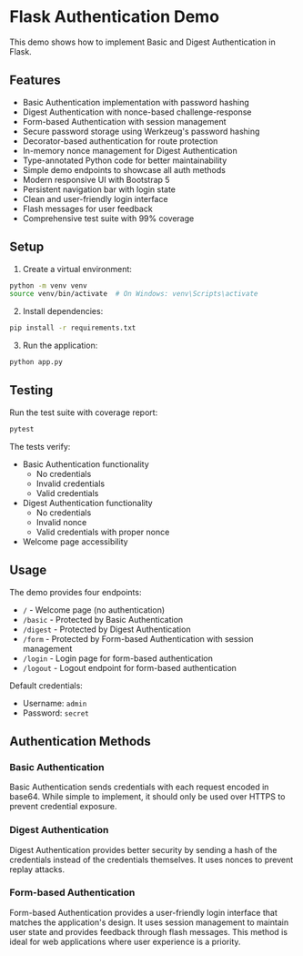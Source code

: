# Flask Authentication Demo

This demo shows how to implement Basic and Digest Authentication in Flask.

## Features

- Basic Authentication implementation with password hashing
- Digest Authentication with nonce-based challenge-response
- Form-based Authentication with session management
- Secure password storage using Werkzeug's password hashing
- Decorator-based authentication for route protection
- In-memory nonce management for Digest Authentication
- Type-annotated Python code for better maintainability
- Simple demo endpoints to showcase all auth methods
- Modern responsive UI with Bootstrap 5
- Persistent navigation bar with login state
- Clean and user-friendly login interface
- Flash messages for user feedback
- Comprehensive test suite with 99% coverage

## Setup

1. Create a virtual environment:
```bash
python -m venv venv
source venv/bin/activate  # On Windows: venv\Scripts\activate
```

2. Install dependencies:
```bash
pip install -r requirements.txt
```

3. Run the application:
```bash
python app.py
```

## Testing

Run the test suite with coverage report:
```bash
pytest
```

The tests verify:
- Basic Authentication functionality
  - No credentials
  - Invalid credentials
  - Valid credentials
- Digest Authentication functionality
  - No credentials
  - Invalid nonce
  - Valid credentials with proper nonce
- Welcome page accessibility

## Usage

The demo provides four endpoints:

- `/` - Welcome page (no authentication)
- `/basic` - Protected by Basic Authentication
- `/digest` - Protected by Digest Authentication
- `/form` - Protected by Form-based Authentication with session management
- `/login` - Login page for form-based authentication
- `/logout` - Logout endpoint for form-based authentication

Default credentials:
- Username: `admin`
- Password: `secret`

## Authentication Methods

### Basic Authentication
Basic Authentication sends credentials with each request encoded in base64. While simple to implement, it should only be used over HTTPS to prevent credential exposure.

### Digest Authentication
Digest Authentication provides better security by sending a hash of the credentials instead of the credentials themselves. It uses nonces to prevent replay attacks.

### Form-based Authentication
Form-based Authentication provides a user-friendly login interface that matches the application's design. It uses session management to maintain user state and provides feedback through flash messages. This method is ideal for web applications where user experience is a priority.
